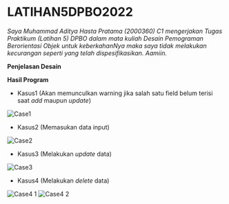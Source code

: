 # LATIHAN5DPBO2022

*Saya Muhammad Aditya Hasta Pratama (2000360) C1 mengerjakan Tugas Praktikum (Latihan 5) DPBO dalam mata kuliah Desain Pemograman Berorientasi Objek untuk keberkahanNya maka saya tidak melakukan kecurangan seperti yang telah dispesifikasikan. Aamiin.*

**Penjelasan Desain**



**Hasil Program**

- Kasus1 (Akan memunculkan warning jika salah satu field belum terisi saat *add* maupun *update*)

![Case1](https://user-images.githubusercontent.com/99590350/158743447-fb8ee988-1cc9-42bc-9971-fadb534c2119.PNG)

- Kasus2 (Memasukan data input)

![Case2](https://user-images.githubusercontent.com/99590350/158743489-6f0559b1-8fed-4e4f-b44c-75a36b904568.PNG)

- Kasus3 (Melakukan *update* data)

![Case3](https://user-images.githubusercontent.com/99590350/158743564-82b56c23-4b4d-4b92-96ff-1a3e36e30317.PNG)

- Kasus4 (Melakukan *delete* data)

![Case4 1](https://user-images.githubusercontent.com/99590350/158743576-553079ec-6c08-40fd-818e-eeb59c55877b.PNG)
![Case4 2](https://user-images.githubusercontent.com/99590350/158743582-5f31dd81-c932-4bb3-a216-280a08cc0c72.PNG)
